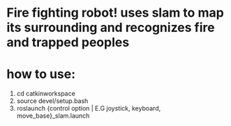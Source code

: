 # Fire fighting robot! uses slam to map its surrounding and recognizes fire and trapped peoples

# how to use:
1. cd catkinworkspace
2. source devel/setup.bash
3. roslaunch {control option | E.G joystick, keyboard, move_base}_slam.launch
